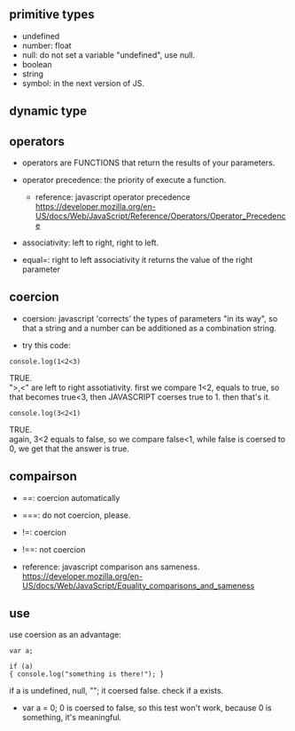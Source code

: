 ## primitive types

- undefined
- number: float
- null: do not set a variable "undefined", use null.
- boolean
- string
- symbol: in the next version of JS.

## dynamic type


## operators
- operators are FUNCTIONS that return the results of your parameters.
- operator precedence: the priority of execute a function.
  - reference: javascript operator precedence
  https://developer.mozilla.org/en-US/docs/Web/JavaScript/Reference/Operators/Operator_Precedence
- associativity: left to right, right to left.

- equal=: right to left associativity
  it returns the value of the right parameter
  
## coercion

- coersion: javascript 'corrects' the types of parameters "in its way",
so that a string and a number can be additioned as a combination string.

- try this code:
```
console.log(1<2<3)
```
TRUE.
<br>
">,<" are left to right assotiativity.
first we compare 1<2, equals to true, so that becomes true<3,
then JAVASCRIPT coerses true to 1.
then that's it.

```
console.log(3<2<1)
```
TRUE.
<br>
again, 3<2 equals to false, so we compare false<1,
while false is coersed to 0, we get that the answer is true.

## compairson

- ==: coercion automatically
- ===: do not coercion, please.

- !=: coercion
- !==: not coercion

- reference: javascript comparison ans sameness.
https://developer.mozilla.org/en-US/docs/Web/JavaScript/Equality_comparisons_and_sameness

## use

use coersion as an advantage:

```
var a; 

if (a)
{ console.log("something is there!"); }

```

if a is undefined, null, ""; it coersed false.
check if a exists.

*  var a = 0;
0 is coersed to false, so this test won't work, because 0 is something, it's meaningful.






